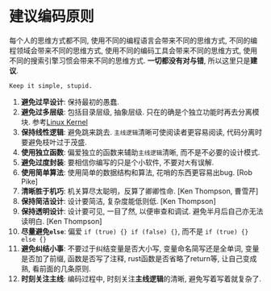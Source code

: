 # 建议编码原则

每个人的思维方式都不同, 使用不同的编程语言会带来不同的思维方式, 不同的编程领域会带来不同的思维方式, 使用不同的编码工具会带来不同的思维方式, 使用不同的搜索引擎习惯会带来不同的思维方式. **一切都没有对与错**, 所以这里只是**建议**.

```
Keep it simple, stupid.
```

1. **避免过早设计**: 保持最初的愚蠢.
2. **避免过多层级**: 包括目录层级, 抽象层级. 只在的确是个独立功能时再去分离模块. 参考[Linux Kernel](https://github.com/torvalds/linux/tree/master/kernel)
3. **保持线性逻辑**: 避免跳来跳去. `主线逻辑`清晰可使阅读者更容易阅读, 代码分离时要避免枝叶过于茂盛.
4. **使用独立函数**: 偏爱独立的函数来辅助`主线逻辑`清晰, 而不是不必要的设计模式.
5. **避免过度封装**: 要相信你编写的只是个小软件, 不要对`大`有误解.
7. **使用简单算法**: 使用简单的数据结构和算法, 花哨的东西更容易出bug. [Rob Pike]
8. **清晰胜于机巧**: 机关算尽太聪明，反算了卿卿性命. [Ken Thompson, 曹雪芹]
9. **保持简洁设计**: 设计要简洁, 复杂度能低则低. [Ken Thompson]
10. **保持透明设计**: 设计要可见, 一目了然, 以便审查和调试. 避免半月后自己亦无法读明白. [Ken Thompson]
12. **尽量避免`else`**: 偏爱 `if (true) {} if (false) {}`, 而不是 `if (true) {} else {}`
13. **避免纠结小事**: 不要过于纠结变量是否大小写, 变量命名简写还是全单词, 变量是否加了前缀, 函数是否写了注释, rust函数是否省略了return等, 让自己变成熟, 看前面的几条原则.
14. **时刻关注主线**: 编码过程中, 时刻关注**主线逻辑**的清晰, 避免写着写着就复杂了.

